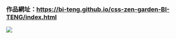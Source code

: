 ### 作品網址：https://bi-teng.github.io/css-zen-garden-BI-TENG/index.html
![](https://i.imgur.com/eQ2WRiM.png)
